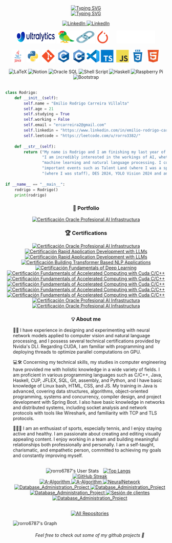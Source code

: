 <!--
Inspired in alsiam's readme repository
 -->

<div id="header" align="right">
  <img src="https://komarev.com/ghpvc/?username=rorro6787&style=for-the-badge&color=006400" alt=""/>
</div>



<!-- Intro  -->
<h3 align="center">
        
</h3>

<div align="center">
    <a href="https://git.io/typing-svg">
        <img src="https://readme-typing-svg.demolab.com?font=Source+Code+Pro&size=20&duration=4000&pause=1000&color=F03F88&center=true&vCenter=true&random=false&width=435&lines=&gt+echo+-e+&quot;I+am+Rodrigo+Carreira&quot;" alt="Typing SVG" />
    </a>
</div>

<div align="center">
    <a href="https://git.io/typing-svg">
        <img src="https://readme-typing-svg.demolab.com?font=Source+Code+Pro&size=15&duration=4000&pause=1000&color=008080&center=true&vCenter=true&random=false&width=435&lines=「+Software+%2B+AI+Engineer+」;" alt="Typing SVG" />
    </a>
</div>



<p align="center">
  <a href="https://www.linkedin.com/in/emilio-rodrigo-carreira-villalta-2a62aa250/" target="_blank">
    <img src="https://img.shields.io/badge/LinkedIn-0077B5?style=for-the-badge&logo=linkedin&logoColor=white" alt="LinkedIn"/>
  </a>
 <a href="https://t.me/rorro3382" target="_blank">
    <img src="https://img.shields.io/badge/Telegram-blue?style=for-the-badge&logo=telegram&logoColor=white" alt="LinkedIn"/>
  </a>
</p>
<div align="center">
<img src="https://github.com/rorro6787/rorro6787/blob/main/Images/64777c3e071ec953437e6950_logo.svg" title="Java" alt="Java" width="120" height="40"/>
 <img src="https://github.com/rorro6787/rorro6787/blob/main/langchain-seeklogo.svg" title="Java" alt="Java" width="120" height="40"/>
 <img src="https://github.com/rorro6787/rorro6787/blob/main/pytorch-icon.svg" title="Java" alt="Java" width="40" height="40"/>&nbsp&nbsp&nbsp&nbsp&nbsp;
  <img src="https://github.com/rorro6787/rorro6787/blob/main/Images/docker-logo-white.svg" title="Java" alt="Java" width="120" height="40"/>
 <br>
</div>
 <br>
<div align="center">
  <img src="https://github.com/devicons/devicon/blob/master/icons/java/java-original-wordmark.svg" title="Java" alt="Java" width="40" height="40"/>&nbsp;
 <img src="https://github.com/devicons/devicon/blob/master/icons/python/python-original.svg"  title="Python" alt="Python" width="40" height="40"/>&nbsp;
 <img src="https://github.com/devicons/devicon/blob/master/icons/git/git-original.svg"  title="Git" alt="Git" width="40" height="40"/>&nbsp;
  <img src="https://github.com/devicons/devicon/blob/master/icons/c/c-original.svg" title="C" alt="C" width="40" height="40"/>&nbsp;
<img src="https://github.com/devicons/devicon/blob/master/icons/cplusplus/cplusplus-original.svg" title="C++" alt="C++" width="40" height="40"/>
<img src="https://github.com/devicons/devicon/blob/master/icons/vscode/vscode-original.svg" title="Visual Studio Code" alt="VS Code" width="40" height="40"/>
<img src="https://github.com/devicons/devicon/blob/master/icons/typescript/typescript-original.svg" title="TypeScript" alt="TypeScript" width="40" height="40"/>&nbsp;
<img src="https://github.com/devicons/devicon/blob/master/icons/javascript/javascript-original.svg" title="JavaScript" alt="JavaScript" width="40" height="40"/>&nbsp;
  <img src="https://github.com/devicons/devicon/blob/master/icons/css3/css3-plain-wordmark.svg"  title="CSS3" alt="CSS" width="40" height="40"/>&nbsp;
  <img src="https://github.com/devicons/devicon/blob/master/icons/html5/html5-original.svg" title="HTML5" alt="HTML" width="40" height="40"/>&nbsp;
 <br>

</div>

<div align="center">
 <br>
  <img src="https://img.shields.io/badge/latex-%23008080.svg?style=for-the-badge&logo=latex&logoColor=white" alt="LaTeX">
  <img src="https://img.shields.io/badge/Notion-%23000000.svg?style=for-the-badge&logo=notion&logoColor=white" alt="Notion">
  <img src="https://img.shields.io/badge/Oracle-F80000?style=for-the-badge&logo=oracle&logoColor=white" alt="Oracle SQL">
  <img src="https://img.shields.io/badge/shell_script-%23121011.svg?style=for-the-badge&logo=gnu-bash&logoColor=white" alt="Shell Script">
  <img src="https://img.shields.io/badge/Haskell-5e5086?style=for-the-badge&logo=haskell&logoColor=white" alt="Haskell">
  <img src="https://img.shields.io/badge/-RaspberryPi-C51A4A?style=for-the-badge&logo=Raspberry-Pi" alt="Raspberry Pi">
  <img src="https://img.shields.io/badge/Bootstrap-563D7C?style=for-the-badge&logo=bootstrap&logoColor=white" alt="Bootstrap">
 <br>
</div>
<br>

```python
class Rodrigo:
    def __init__(self):
        self.name = "Emilio Rodrigo Carreira Villalta"
        self.age = 21
        self.studying = True
        self.working = False
        self.email = "ercarreira2@gmail.com"
        self.linkedin = "https://www.linkedin.com/in/emilio-rodrigo-carreira-villalta-2a62aa250/"
        self.leetcode = "https://leetcode.com/u/rorro3382/"

    def __str__(self):
        return ("My name is Rodrigo and I am finishing my last year of software engineering at the University of Málaga. "
                "I am incredibly interested in the workings of AI, whether it is exploring algorithms and techniques of "
                "machine learning and natural language processing. I constantly seek opportunities to learn and attend "
                "important events such as Talent Land (where I was a speaker alongside my faculty professor), ARITH 2024 "
                "(where I was staff), DES 2024, YOLO Vision 2024 and and various technology conferences on AI and cybersecurity held in Málaga.")

if __name__ == "__main__":
    rodrigo = Rodrigo()
    print(rodrigo)
```
<h3 align="center">📄 Portfolio</h3>
<p align="center">
 <a href="https://porfolio-rodrigo.vercel.app/" target="_blank">
    <img src="https://img.shields.io/badge/My-Personal%20Portfolio%20-%2300A3E0" alt="Certificación Oracle Profesional AI Infrastructura">
  </a>
</p>


<h3 align="center">🏆 Certifications</h3>

<p align="center">
  <a href="https://catalog-education.oracle.com/pls/certview/sharebadge?id=130721E56723A82F8CF93EE1299EB51B5C34D97EA7BE31F6A3938A7482389037" target="_blank">
    <img src="https://img.shields.io/badge/Oracle%20Cloud%20Infrastructure%202024%20Generative%20AI%20Certified%20Professional-Oracle-%23FF9800" alt="Certificación Oracle Profesional AI Infrastructura">
  </a>
  <br>
 <a href="https://learn.nvidia.com/certificates?id=bqNe6vAJSPGOZKYifg4YpQ" target="_blank">
    <img src="https://img.shields.io/badge/Efficient%20Large%20Language%20Model%20(LLMs)%20%20Customization-Nvidia%20DLI-%2300C851" alt="Certificación Rapid Application Development with LLMs">
  </a>
 <br>
  <a href="https://learn.nvidia.com/certificates?id=bqNe6vAJSPGOZKYifg4YpQ" target="_blank">
    <img src="https://img.shields.io/badge/Rapid%20Application%20Development%20with%20%20LLMs-Nvidia%20DLI-%2300C851" alt="Certificación Rapid Application Development with LLMs">
  </a>
  <br>
  <a href="https://learn.nvidia.com/certificates?id=41b0cdb2f9714217aa7f65d4f23f8fc3" target="_blank">
    <img src="https://img.shields.io/badge/Building%20Transformer%20Based%20NLP%20Applications%20-Nvidia%20DLI-%2300C851" alt="Certificación Building Transformer Based NLP Applications">
  </a>
  <br>
  <a href="https://learn.nvidia.com/certificates?id=ab163f0f315946509a663944a01e37e2" target="_blank">
    <img src="https://img.shields.io/badge/Fundamentals%20of%20Deep%20Learning%20-Nvidia%20DLI-%2300C851" alt="Certificación Fundamentals of Deep Learning">
  </a>
  <br>
  <a href="https://learn.nvidia.com/certificates?id=24256f061e75432899a9f7db2f0edebf" target="_blank">
    <img src="https://img.shields.io/badge/Fundamentals%20of%20Accelerated%20Computing%20with%20Cuda%20C/C++%20-Nvidia%20DLI-%2300C851" alt="Certificación Fundamentals of Accelerated Computing with Cuda C/C++">
  </a>
 <br>
 <a href="https://github.com/rorro6787/rorro6787/blob/main/Images/ingles.jpeg" target="_blank">
    <img src="https://img.shields.io/badge/Certificate%20of%20Proficiency%20in%20English%20(C2)%20-Cambridge%20University%20Press%20and%20Assessment%20English-%2300A3E0" alt="Certificación Fundamentals of Accelerated Computing with Cuda C/C++">
  </a><br>
 <a href="https://mastermind.ac/certificates/b6a0dc594c9a4193aec061c398ae4a87" target="_blank">
    <img src="https://img.shields.io/badge/Git:%20¡de%20Noob%20a%20Pro!%20-Mastermind-%23F03C3C" alt="Certificación Fundamentals of Accelerated Computing with Cuda C/C++">
  </a><br>
 <a href="https://mastermind.ac/certificates/29bc709927a348e6bad0958ae8959088" target="_blank">
    <img src="https://img.shields.io/badge/Aprende%20a%20programar%20con%20Python%20-Mastermind-%23F03C3C" alt="Certificación Fundamentals of Accelerated Computing with Cuda C/C++">
  </a><br>
 <a href="https://www.udemy.com/certificate/UC-477f01b1-4984-466c-b27b-45eda7ed0c72/" target="_blank">
    <img src="https://img.shields.io/badge/Aprende%20a%20usar%20bien%20Microsoft%20Word%20-Udemy-%239C27B0" alt="Certificación Fundamentals of Accelerated Computing with Cuda C/C++">
  </a><br>
 <a href="https://catalog-education.oracle.com/pls/certview/sharebadge?id=F09397A2CCA0CCE103FD6E5FD4871757D1B8514D64F6CB652E6FC8BE30D753B8" target="_blank">
    <img src="https://img.shields.io/badge/Oracle%20Guided%20Learning%20Content%20Developer%20Certified%20Foundations%20Associate-Oracle-%23FF9800" alt="Certificación Oracle Profesional AI Infrastructura">
  </a><br>
 <a href="https://catalog-education.oracle.com/pls/certview/sharebadge?id=DCC06D1FE4C8D1E31A9756A7C47E22F6EFBCFAA116AF1FD0DCB9836D8E04410B" target="_blank">
    <img src="https://img.shields.io/badge/Oracle%20Guided%20Learning%20Project%20Management%20Foundations%20Associate-Oracle-%23FF9800" alt="Certificación Oracle Profesional AI Infrastructura">
  </a>
</p>

<h3 align="center">💡 About me</h3>
<ul>

🤖🧠 I have experience in designing and experimenting with neural network models applied to computer vision and natural language processing, and I possess several technical certifications provided by Nvidia's DLI. Regarding CUDA, I am familiar with programming and deploying threads to optimize parallel computations on GPU.

💻🛠️ Concerning my technical skills, my studies in computer engineering have provided me with holistic knowledge in a wide variety of fields. I am proficient in various programming languages such as C/C++, Java, Haskell, CUP, JFLEX, SQL, Git, assembly, and Python, and I have basic knowledge of Linux bash, HTML, CSS, and JS. My training in Java is advanced, covering data structures, algorithms, object-oriented programming, systems and concurrency, compiler design, and project development with Spring Boot. I also have basic knowledge in networks and distributed systems, including socket analysis and network protocols with tools like Wireshark, and familiarity with TCP and TLS protocols.

🎾🤝🏅
 I am an enthusiast of sports, especially tennis, and I enjoy staying active and healthy. I am passionate about creating and editing visually appealing content. I enjoy working in a team and building meaningful relationships both professionally and personally. I am a self-taught, charismatic, and empathetic person, committed to achieving my goals and constantly improving myself.

<div align="center">
  <br>
  <img src="https://github-readme-stats.vercel.app/api?username=rorro6787&show_icons=true&theme=jolly&show=reviews,discussions_started,discussions_answered,prs_merged,prs_merged_percentage" alt="rorro6787's User Stats" style="height: 350px; margin-right: 10px;">
  <a href="https://github.com/anuraghazra/github-readme-stats">
    <img src="https://github-readme-stats.vercel.app/api/top-langs/?username=rorro6787&layout=pie&theme=jolly&hide=Jupyter%20Notebook,php,blade,html,css,tex&langs_count=10&custom_title=My%20Language%20Stats&langs_color=java:red" alt="Top Langs" style="height: 350px; margin-right: 10px;" />
</a>
</div>





<div align="center">
<!--
https://github.community/t/support-theme-context-for-images-in-light-vs-dark-mode/147981/84
-->
    <a href="https://git.io/streak-stats">
        <img src="https://streak-stats.demolab.com?user=rorro6787&theme=transparent&hide_border=true&date_format=j%20M%5B%20Y%5D&mode=weekly&ring=AD75E2&fire=AD75E2&currStreakNum=AD75E2EB&sideLabels=AD75E2&currStreakLabel=AD75E2&sideNums=AD75E2&dates=424242" alt="GitHub Streak" />
    </a>
</div>


<div align="center">
 <a href="https://github.com/rorro6787/img-desc-visually-impaired">
    <img src="https://github-readme-stats.vercel.app/api/pin/?username=rorro6787&repo=img-desc-visually-impaired&border_color=7F3FBF&bg_color=0D1117&title_color=C9D1D9&text_color=8B949E&icon_color=7F3FBF" alt="A-Algorithm">
  </a>
 <a href="https://github.com/rorro6787/ImageTracking">
    <img src="https://github-readme-stats.vercel.app/api/pin/?username=rorro6787&repo=ImageTracking&border_color=7F3FBF&bg_color=0D1117&title_color=C9D1D9&text_color=8B949E&icon_color=7F3FBF" alt="A-Algorithm">
  </a>
  <a href="https://github.com/rorro6787/NeuralNetwork">
    <img src="https://github-readme-stats.vercel.app/api/pin/?username=rorro6787&repo=NeuralNetwork&border_color=7F3FBF&bg_color=0D1117&title_color=C9D1D9&text_color=8B949E&icon_color=7F3FBF" alt="NeuralNetwork">
  </a>
  <a href="https://github.com/rorro6787/malicious-mail-detector">
    <img src="https://github-readme-stats.vercel.app/api/pin/?username=rorro6787&repo=malicious-mail-detector&border_color=7F3FBF&bg_color=0D1117&title_color=C9D1D9&text_color=8B949E&icon_color=7F3FBF" alt="Database_Administration_Project">
  </a>
  <a href="https://github.com/rorro6787/Computer_Vision">
    <img src="https://github-readme-stats.vercel.app/api/pin/?username=rorro6787&repo=Computer_Vision&border_color=7F3FBF&bg_color=0D1117&title_color=C9D1D9&text_color=8B949E&icon_color=7F3FBF" alt="Database_Administration_Project">
  </a>
  <a href="https://github.com/rorro6787/Robotics">
    <img src="https://github-readme-stats.vercel.app/api/pin/?username=rorro6787&repo=Robotics&border_color=7F3FBF&bg_color=0D1117&title_color=C9D1D9&text_color=8B949E&icon_color=7F3FBF" alt="Database_Administration_Project">
  </a>
  <a href="https://github.com/SII-Informatica-UMA/ciklum-zumbtech">
    <img src="https://github-readme-stats.vercel.app/api/pin/?username=SII-Informatica-UMA&repo=ciklum-zumbtech&border_color=7F3FBF&bg_color=0D1117&title_color=C9D1D9&text_color=8B949E&icon_color=7F3FBF" alt="Sesión de clientes">
  </a>
  <a href="https://github.com/rorro6787/Database_Administration_Project">
    <img src="https://github-readme-stats.vercel.app/api/pin/?username=rorro6787&repo=Database_Administration_Project&border_color=7F3FBF&bg_color=0D1117&title_color=C9D1D9&text_color=8B949E&icon_color=7F3FBF" alt="Database_Administration_Project">
  </a>
</div>




<p align="center">
   <br>
  <a href="https://github.com/rorro6787?tab=repositories" target="_blank"><img alt="All Repositories" title="All Repositories" src="https://img.shields.io/badge/-All%20Repos-2962FF?style=for-the-badge&logo=koding&logoColor=white"/></a>
</p>

![rorro6787's Graph](https://github-readme-activity-graph.vercel.app/graph?username=rorro6787&custom_title=rorro6787's%20Activity%20Graph&bg_color=0D1117&color=7F3FBF&line=7F3FBF&point=7F3FBF&area_color=FFFFFF&title_color=FFFFFF&area=true&hide_border=true&range=all_time)


<!--
**rorro6787/rorro6787** is a ✨ _special_ ✨ repository because its `README.md` (this file) appears on your GitHub profile.

Here are some ideas to get you started:

- 🔭 I’m currently working on ...
- 🌱 I’m currently learning ...
- 👯 I’m looking to collaborate on ...
- 🤔 I’m looking for help with ...
- 💬 Ask me about ...
- 📫 How to reach me: ...
- 😄 Pronouns: ...
- ⚡ Fun fact: ...
-->

<h6 align="center">Feel free to check out some of my github projects 🔭</h6>
